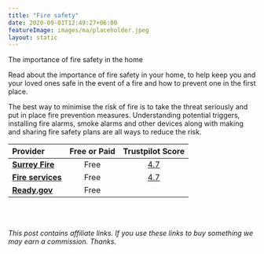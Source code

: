 ```yaml
---
title: "Fire safety"
date: 2020-09-01T12:49:27+06:00
featureImage: images/ma/placeholder.jpeg
layout: static
---
```


The importance of fire safety in the home

Read about the importance of fire safety in your home, to help keep you and your loved ones safe in the event of a fire and how to prevent one in the first place.

The best way to minimise the risk of fire is to take the threat seriously and put in place fire prevention measures. Understanding potential triggers, installing fire alarms, smoke alarms and other devices along with making and sharing fire safety plans are all ways to reduce the risk.

| Provider      | Free or Paid  |  Trustpilot Score  |
| :-----------          | :--------------:      |  :--------------:         |
| [**Surrey Fire**](https://surreyfire.co.uk/importance-fire-safety/) | Free | [4.7](https://uk.trustpilot.com/review/fireservice.co.uk) | 
| [**Fire services**](https://www.fireservice.co.uk/safety/) | Free | [4.7](https://uk.trustpilot.com/review/fireservice.co.uk) | 
| [**Ready.gov**](https://www.ready.gov/home-fire-escape-plan) | Free | []() | 
  

<br/><br/>

*This post contains affiliate links. If you use these links to buy something we may
earn a commission. Thanks.*






